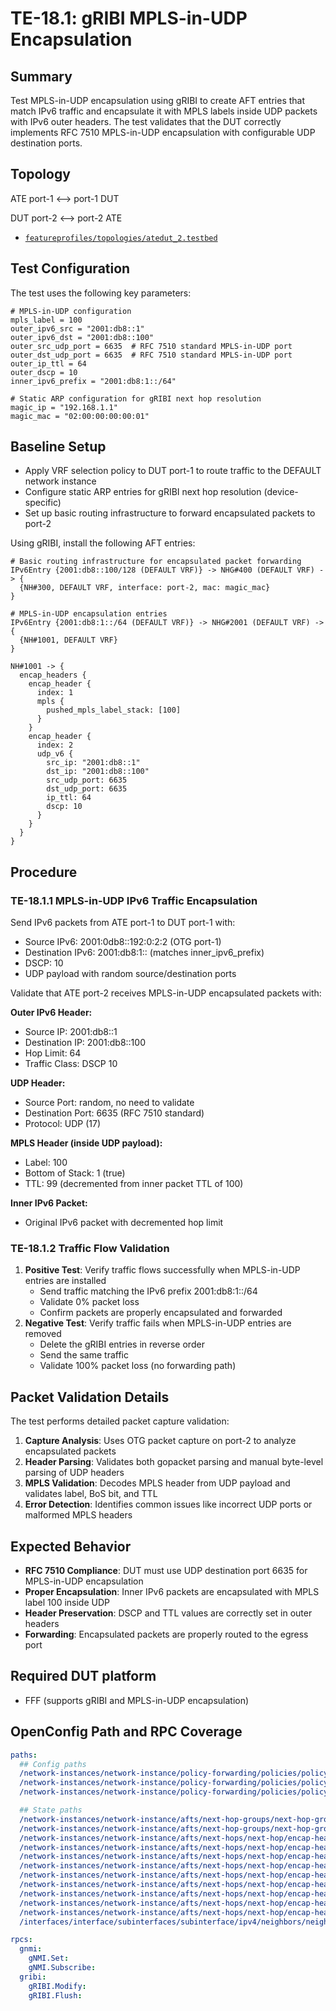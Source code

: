 # TE-18.1: gRIBI MPLS-in-UDP Encapsulation

## Summary

Test MPLS-in-UDP encapsulation using gRIBI to create AFT entries that
match IPv6 traffic and encapsulate it with MPLS labels inside UDP
packets with IPv6 outer headers. The test validates that the DUT
correctly implements RFC 7510 MPLS-in-UDP encapsulation with
configurable UDP destination ports.

## Topology

ATE port-1 \<——\> port-1 DUT

DUT port-2 \<——\> port-2 ATE

- [`featureprofiles/topologies/atedut_2.testbed`](https://github.com/openconfig/featureprofiles/blob/main/topologies/atedut_2.testbed)

## Test Configuration

The test uses the following key parameters:

    # MPLS-in-UDP configuration
    mpls_label = 100
    outer_ipv6_src = "2001:db8::1"
    outer_ipv6_dst = "2001:db8::100"
    outer_src_udp_port = 6635  # RFC 7510 standard MPLS-in-UDP port
    outer_dst_udp_port = 6635  # RFC 7510 standard MPLS-in-UDP port
    outer_ip_ttl = 64
    outer_dscp = 10
    inner_ipv6_prefix = "2001:db8:1::/64"

    # Static ARP configuration for gRIBI next hop resolution
    magic_ip = "192.168.1.1"
    magic_mac = "02:00:00:00:00:01"

## Baseline Setup

- Apply VRF selection policy to DUT port-1 to route traffic to the
  DEFAULT network instance
- Configure static ARP entries for gRIBI next hop resolution
  (device-specific)
- Set up basic routing infrastructure to forward encapsulated packets to
  port-2

Using gRIBI, install the following AFT entries:

    # Basic routing infrastructure for encapsulated packet forwarding
    IPv6Entry {2001:db8::100/128 (DEFAULT VRF)} -> NHG#400 (DEFAULT VRF) -> {
      {NH#300, DEFAULT VRF, interface: port-2, mac: magic_mac}
    }

    # MPLS-in-UDP encapsulation entries
    IPv6Entry {2001:db8:1::/64 (DEFAULT VRF)} -> NHG#2001 (DEFAULT VRF) -> {
      {NH#1001, DEFAULT VRF}
    }

    NH#1001 -> {
      encap_headers {
        encap_header {
          index: 1
          mpls {
            pushed_mpls_label_stack: [100]
          }
        }
        encap_header {
          index: 2
          udp_v6 {
            src_ip: "2001:db8::1"
            dst_ip: "2001:db8::100"
            src_udp_port: 6635
            dst_udp_port: 6635
            ip_ttl: 64
            dscp: 10
          }
        }
      }
    }

## Procedure

### TE-18.1.1 MPLS-in-UDP IPv6 Traffic Encapsulation

Send IPv6 packets from ATE port-1 to DUT port-1 with:

- Source IPv6: 2001:0db8::192:0:2:2 (OTG port-1)
- Destination IPv6: 2001:db8:1:: (matches inner_ipv6_prefix)
- DSCP: 10
- UDP payload with random source/destination ports

Validate that ATE port-2 receives MPLS-in-UDP encapsulated packets with:

**Outer IPv6 Header:**

- Source IP: 2001:db8::1
- Destination IP: 2001:db8::100
- Hop Limit: 64
- Traffic Class: DSCP 10

**UDP Header:**

- Source Port: random, no need to validate
- Destination Port: 6635 (RFC 7510 standard)
- Protocol: UDP (17)

**MPLS Header (inside UDP payload):**

- Label: 100
- Bottom of Stack: 1 (true)
- TTL: 99 (decremented from inner packet TTL of 100)

**Inner IPv6 Packet:**

- Original IPv6 packet with decremented hop limit

### TE-18.1.2 Traffic Flow Validation

1.  **Positive Test**: Verify traffic flows successfully when
    MPLS-in-UDP entries are installed
    - Send traffic matching the IPv6 prefix 2001:db8:1::/64
    - Validate 0% packet loss
    - Confirm packets are properly encapsulated and forwarded
2.  **Negative Test**: Verify traffic fails when MPLS-in-UDP entries are
    removed
    - Delete the gRIBI entries in reverse order
    - Send the same traffic
    - Validate 100% packet loss (no forwarding path)

## Packet Validation Details

The test performs detailed packet capture validation:

1.  **Capture Analysis**: Uses OTG packet capture on port-2 to analyze
    encapsulated packets
2.  **Header Parsing**: Validates both gopacket parsing and manual
    byte-level parsing of UDP headers
3.  **MPLS Validation**: Decodes MPLS header from UDP payload and
    validates label, BoS bit, and TTL
4.  **Error Detection**: Identifies common issues like incorrect UDP
    ports or malformed MPLS headers

## Expected Behavior

- **RFC 7510 Compliance**: DUT must use UDP destination port 6635 for
  MPLS-in-UDP encapsulation
- **Proper Encapsulation**: Inner IPv6 packets are encapsulated with
  MPLS label 100 inside UDP
- **Header Preservation**: DSCP and TTL values are correctly set in
  outer headers
- **Forwarding**: Encapsulated packets are properly routed to the egress
  port

## Required DUT platform

- FFF (supports gRIBI and MPLS-in-UDP encapsulation)

## OpenConfig Path and RPC Coverage

``` yaml
paths:
  ## Config paths
  /network-instances/network-instance/policy-forwarding/policies/policy/config/policy-id:
  /network-instances/network-instance/policy-forwarding/policies/policy/rules/rule/config/sequence-id:
  /network-instances/network-instance/policy-forwarding/policies/policy/rules/rule/action/config/network-instance:

  ## State paths
  /network-instances/network-instance/afts/next-hop-groups/next-hop-group/state/id:
  /network-instances/network-instance/afts/next-hop-groups/next-hop-group/next-hops/next-hop/state/index:
  /network-instances/network-instance/afts/next-hops/next-hop/encap-headers/encap-header/state/index:
  /network-instances/network-instance/afts/next-hops/next-hop/encap-headers/encap-header/state/type:
  /network-instances/network-instance/afts/next-hops/next-hop/encap-headers/encap-header/mpls/state/mpls-label-stack:
  /network-instances/network-instance/afts/next-hops/next-hop/encap-headers/encap-header/udp-v6/state/src-ip:
  /network-instances/network-instance/afts/next-hops/next-hop/encap-headers/encap-header/udp-v6/state/dst-ip:
  /network-instances/network-instance/afts/next-hops/next-hop/encap-headers/encap-header/udp-v6/state/src-udp-port:
  /network-instances/network-instance/afts/next-hops/next-hop/encap-headers/encap-header/udp-v6/state/dst-udp-port:
  /network-instances/network-instance/afts/next-hops/next-hop/encap-headers/encap-header/udp-v6/state/ip-ttl:
  /network-instances/network-instance/afts/next-hops/next-hop/encap-headers/encap-header/udp-v6/state/dscp:
  /interfaces/interface/subinterfaces/subinterface/ipv4/neighbors/neighbor/state/link-layer-address:

rpcs:
  gnmi:
    gNMI.Set:
    gNMI.Subscribe:
  gribi:
    gRIBI.Modify:
    gRIBI.Flush:
```
